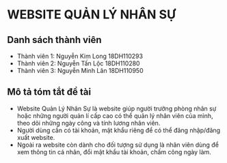 # WEBSITE QUẢN LÝ NHÂN SỰ

## Danh sách thành viên

- Thành viên 1: Nguyễn Kim Long 18DH110293
- Thành viên 2: Nguyễn Tấn Lộc 18DH110280
- Thành viên 3: Nguyễn Minh Lân 18DH110950

## Mô tả tóm tắt đề tài

- Website Quản Lý Nhân Sự là website giúp người trưởng phòng nhân sự hoặc những người quản lí cấp cao có thể quản lý nhân viên của mình, theo dõi những ngày công và tính lương nhân viên.
- Người dùng cần có tài khoản, mật khẩu riêng để có thể đăng nhập/đăng xuất website.
- Ngoài ra website còn dành cho đối tượng sử dụng là nhân viên dùng để xem thông tin cá nhân, đổi mật khẩu tài khoản, chấm công ngày làm.

